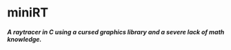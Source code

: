 # miniRT

##### A raytracer in C using a cursed graphics library and a severe lack of math knowledge.
